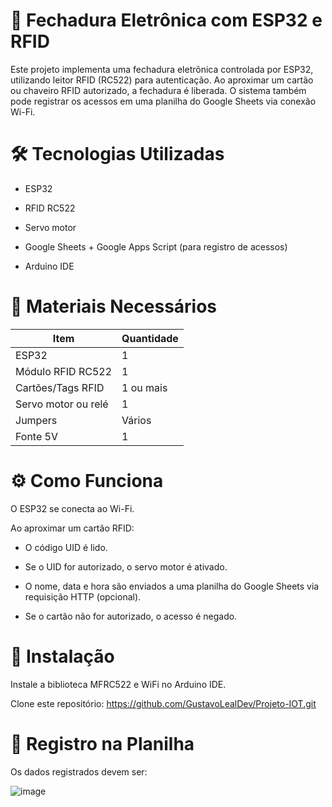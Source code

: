 # 🔐 Fechadura Eletrônica com ESP32 e RFID


Este projeto implementa uma fechadura eletrônica controlada por ESP32, utilizando leitor RFID (RC522) para autenticação. Ao aproximar um cartão ou chaveiro RFID autorizado, a fechadura é liberada. O sistema também pode registrar os acessos em uma planilha do Google Sheets via conexão Wi-Fi.

# 🛠️ Tecnologias Utilizadas

- ESP32

- RFID RC522

- Servo motor

- Google Sheets + Google Apps Script (para registro de acessos)

- Arduino IDE

# 🔧 Materiais Necessários

| Item                | Quantidade |
| ------------------- | ---------- |
| ESP32               | 1          |
| Módulo RFID RC522   | 1          |
| Cartões/Tags RFID   | 1 ou mais  |
| Servo motor ou relé | 1          |
| Jumpers             | Vários     |
| Fonte 5V            | 1          |


# ⚙️ Como Funciona
O ESP32 se conecta ao Wi-Fi.

Ao aproximar um cartão RFID:

- O código UID é lido.

- Se o UID for autorizado, o servo motor é ativado.

- O nome, data e hora são enviados a uma planilha do Google Sheets via requisição HTTP (opcional).

- Se o cartão não for autorizado, o acesso é negado.

# 🚀 Instalação
Instale a biblioteca MFRC522 e WiFi no Arduino IDE.

Clone este repositório: https://github.com/GustavoLealDev/Projeto-IOT.git


# 📒 Registro na Planilha

Os dados registrados devem ser:

![image](https://github.com/user-attachments/assets/5149ac22-276f-4b14-b075-57dc42eb0992)


